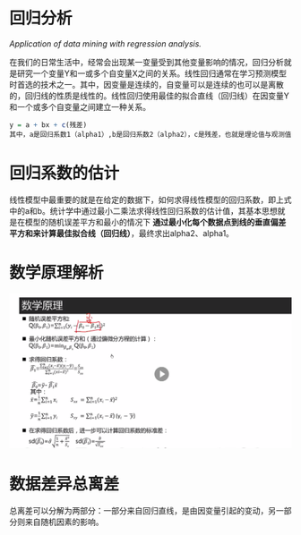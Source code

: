 # 回归分析
*Application of data mining with regression analysis.*

在我们的日常生活中，经常会出现某一变量受到其他变量影响的情况，回归分析就是研究一个变量Y和一或多个自变量X之间的关系。线性回归通常在学习预测模型时首选的技术之一。其中，因变量是连续的，自变量可以是连续的也可以是离散的，回归线的性质是线性的。线性回归使用最佳的拟合直线（回归线）在因变量Y和一个或多个自变量之间建立一种关系。
```R
y = a + bx + c(残差) 
其中，a是回归系数1（alpha1）,b是回归系数2（alpha2），c是残差，也就是理论值与观测值的偏差，是一个不可观测的随机变量，或称为随机误差项。
```

# 回归系数的估计
线性模型中最重要的就是在给定的数据下，如何求得线性模型的回归系数，即上式中的a和b。统计学中通过最小二乘法求得线性回归系数的估计值，其基本思想就是在模型的随机误差平方和最小的情况下 **通过最小化每个数据点到线的垂直偏差平方和来计算最佳拟合线（回归线）**，最终求出alpha2、alpha1。
# 数学原理解析
![](https://github.com/Makemore2014/RegressionAnalysis/blob/master/pic/math1.png)
# 数据差异总离差
总离差可以分解为两部分：一部分来自回归直线，是由因变量引起的变动，另一部分则来自随机因素的影响。

